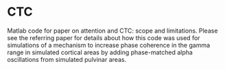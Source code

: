 # CTC
Matlab code for paper on attention and CTC: scope and limitations.
Please see the referring paper for details about how this code was
used for simulations of a mechanism to increase phase coherence in
the gamma range in simulated cortical areas by adding phase-matched
alpha oscillations from simulated pulvinar areas.
